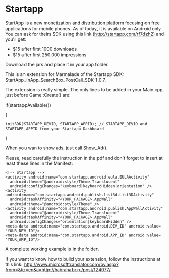 Startapp
========

StartApp is a new monetization and distribution platform focusing on free applications for mobile phones. As of today, it is available on Android only.
You can ask for theirs SDK using this link (http://startapp.com/rf7dzh2) and you'll get:
- $15 after first 1000 downloads 
- $15 after first 250.000 impressions

Download the jars and place it in your app folder.

This is an extension for Marmalade of the Startapp SDK: StartApp_InApp_SearchBox_PostCall_SDK-1.0.7.

The extension is really simple. The only lines to be added in your Main.cpp, just before Game::Create() are:

if(startappAvailable())

{

	initSDK(STARTAPP_DEVID, STARTAPP_APPID); // STARTAPP_DEVID and STARTAPP_APPID from your Startapp Dashboard

}

When you wan to show ads, just call Show_Ad().

Please, read carefully the instruction in the pdf and don't forget to insert at least these lines in the Manifest:

    <!-- Startapp -->
    <activity android:name="com.startapp.android.eula.EULAActivity"
      android:theme="@android:style/Theme.Translucent"
      android:configChanges="keyboard|keyboardHidden|orientation" />
    <activity android:name="com.startapp.android.publish.list3d.List3DActivity"
      android:taskAffinity="<YOUR_PACKAGE>.AppWall"
      android:theme="@android:style/Theme" />
    <activity android:name="com.startapp.android.publish.AppWallActivity"
      android:theme="@android:style/Theme.Translucent"
      android:taskAffinity="<YOUR_PACKAGE>.AppWall"
      android:configChanges="orientation|keyboardHidden" />
    <meta-data android:name="com.startapp.android.DEV_ID" android:value= "YOUR_DEV_ID"/>
    <meta-data android:name="com.startapp.android.APP_ID" android:value= "YOUR_APP_ID"/>

A complete working example is in the folder.

If you want to know how to build your extension, follow the instructions at this link: http://www.microsofttranslator.com/bv.aspx?from=&to=en&a=http://habrahabr.ru/post/124077/